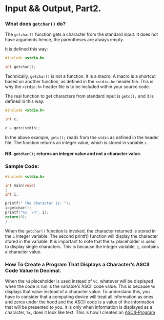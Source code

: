 # Input && Output, Part2.

### What does `getchar()` do?

The `getchar()` function gets a character from the standard input. It does not have arguments hence, the parentheses are always empty.

It is defined this way:
```C
#include <stdio.h>

int getchar();
```

Technically, `getchar()` is not a function. It is a macro.
A macro is a shortcut based on another function, as defined in the `<stdio.h>` header file. This is why the  `<stdio.h>` header file is to be included within your source code.

The real function to get characters from standard input is `getc();` and it is defined in this way:

```C
#include <stdio.h>

int c;

c = getc(stdin);
```
In the above example, `getc();` reads from the `stdin` as defined in the header file. The function returns an integer value, which is stored in variable `c`.

#### NB: `getchar();` returns an integer value and not a character value.

### Sample Code:

```C
#include <stdio.h>

int main(void)
{
int i;

printf(" The character is: ");
i=getchar();
printf("%c. \n", i);
return(0);
}
```
When the `getchar()` function is invoked, the character returned is stored in the `i` integer variable. The second printf() function will display the character stored in the variable.
It is important to note that the `%c` placeholder is used to display single characters. This is because the integer variable, `i`, contains a character value. 

### How To Create a Program That Displays a Character’s ASCII Code Value In Decimal.

When the `%d` placeholder is used instead of `%c`, whatever will be displayed when the code is run is the variable's ASCII code value.
This is because `%d` displays that value instead of a character value. To understand this, you have to consider that a computing device will treat all information as ones and zeros under the hood and the ASCII code is a value of the information that will be presented to you.
It is only when information is displayed as a character, `%c`, does it look like text.
This is how I created an [ASCII-Program](https://github.com/IanoNjuguna/ASCII-Program)



